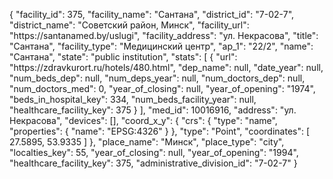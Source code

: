 {
    "facility_id": 375,
    "facility_name": "Сантана",
    "district_id": "7-02-7",
    "district_name": "Советский район, Минск",
    "facility_url": "https:\/\/santanamed.by\/uslugi",
    "facility_address": "ул. Некрасова",
    "title": "Сантана",
    "facility_type": "Медицинский центр",
    "ap_1": "22\/2",
    "name": "Сантана",
    "state": "public institution",
    "stats": [
        {
            "url": "https:\/\/zdravkurort.ru\/hotels\/480.html",
            "dep_name": null,
            "date_year": null,
            "num_beds_dep": null,
            "num_deps_year": null,
            "num_doctors_dep": null,
            "num_doctors_med": 0,
            "year_of_closing": null,
            "year_of_opening": "1974",
            "beds_in_hospital_key": 334,
            "num_beds_facility_year": null,
            "healthcare_facility_key": 375
        }
    ],
    "med_id": 10016916,
    "address": "ул. Некрасова",
    "devices": [],
    "coord_x_y": {
        "crs": {
            "type": "name",
            "properties": {
                "name": "EPSG:4326"
            }
        },
        "type": "Point",
        "coordinates": [
            27.5895,
            53.9335
        ]
    },
    "place_name": "Минск",
    "place_type": "city",
    "localties_key": 55,
    "year_of_closing": null,
    "year_of_opening": "1994",
    "healthcare_facility_key": 375,
    "administrative_division_id": "7-02-7"
}